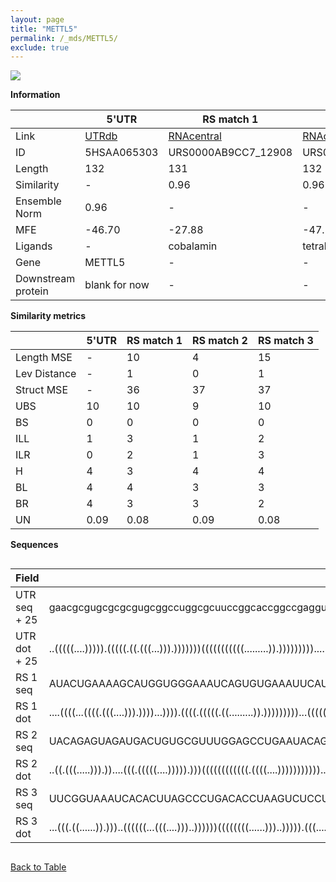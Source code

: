 ```yaml
---
layout: page
title: "METTL5"
permalink: /_mds/METTL5/
exclude: true
---
```




![](../../alns_9.28.22/aln_5HSAA065303_0.987.png?raw=true)


**Information**

| | 5'UTR       | RS match 1   | RS match 2  | RS match 3 |
| ---- | ----------- | ----------- | ----------- | ----------- |
| Link | <a href="http://utrdb.ba.itb.cnr.it/getutr/5HSAA065303/1" target="_blank" rel="noopener noreferrer">UTRdb</a>   | <a href="https://rnacentral.org/rna/URS0000AB9CC7/12908" target="_blank" rel="noopener noreferrer">RNAcentral</a>     |<a href="https://rnacentral.org/rna/URS0000C74820/1262955" target="_blank" rel="noopener noreferrer">RNAcentral</a>  | <a href="https://rnacentral.org/rna/URS0000AB4563/182337" target="_blank" rel="noopener noreferrer">RNAcentral</a>   |
| ID | 5HSAA065303     | URS0000AB9CC7_12908     | URS0000C74820_1262955     | URS0000AB4563_182337     |
| Length | 132     |  131    | 132   |  131    |
| Similarity | - | 0.96 | 0.96 | 0.95 |
| Ensemble Norm | 0.96 | - | - | - |
| MFE | -46.70 | -27.88 | -47.76 | -36.32 |
| Ligands | - | cobalamin | tetrahydrofolate | molybdenum |
| Gene | METTL5 | - | - | - |
| Downstream protein | blank for now    |    -    | -  | - |


**Similarity metrics**

| | 5'UTR       | RS match 1   | RS match 2  | RS match 3 |
| ---- | ----------- | ----------- | ----------- | ----------- |
| Length MSE | - | 10 | 4 | 15 |
| Lev Distance | - | 1 | 0 | 1 |
| Struct MSE | - | 36 | 37 | 37 |
| UBS| 10 | 10 | 9 | 10 |
| BS | 0 | 0 | 0 | 0 |
| ILL | 1 | 3 | 1 | 2 |
| ILR | 0 | 2 | 1 | 3 |
| H | 4 | 3 | 4 | 4 |
| BL | 4 | 4 | 3 | 3 |
| BR | 4 | 3 | 3 | 2 |
| UN | 0.09 | 0.08 | 0.09 | 0.08 |

**Sequences**


<div style="overflow-x:auto;">

<table>
<colgroup>
<col width="30%" />
<col width="70%" />
</colgroup>
<thead>
<tr class="header">
<th>Field</th>
<th>Description</th>
</tr>
</thead>
<tbody>
<tr>
<td markdown="span">UTR seq + 25 </td>
<td markdown="span"> gaacgcgugcgcgcgugcggccuggcgcuuccggcaccggccgaggugcgggucgccuccagagauccugugccuucaaacccuacgaguccauacuuuaaaacaaaATGAAGAAAGTAAGGCTTAAGGAAC </td>
</tr>
<tr>
<td markdown="span">UTR dot + 25  </td>
<td markdown="span"> ..(((((....))))).(((((.((.(((...))).)))))))(((((((((((.........)).)))))))))......(((..(((.((.((((((..............)))))).))))).)))...
</td>
</tr>


<tr>
<td markdown="span">RS 1 seq </td>
<td markdown="span"> AUACUGAAAAGCAUGGUGGGAAAUCAGUGUGAAAUUCAUUGGCUGUUCCUGCAACCGUAAAGUCGGAGCGCCACCCAGUAUAGACCCCUGUCGAAUGAUGGCCAGGAAAAGCCUAAUUCUACAAUACUUAA
</td>
</tr>


<tr>
<td markdown="span">RS 1 dot </td>
<td markdown="span"> ....((((...((((.(((....))).))))...)))).((((.(((((.((.........)).)))))))))...(((((.......(((.((((...(((........)))..)))).))))))))...
</td>
</tr>


<tr>
<td markdown="span">RS 2 seq </td>
<td markdown="span"> UACAGAGUAGAUGACUGUGCGUUUGGAGCCUGAAUACAGGCACCGCAGUGUCCCGACAACGGGGAGUUGUGUCGGGGACGAAAUUUUCCGCUGAAAAGCGGAAAUGCGGUACAGUCAUCGCAUCCCGCUGAA
</td>
</tr>


<tr>
<td markdown="span">RS 2 dot </td>
<td markdown="span"> ..((.(((.....))).))....(((.(((((....))))).)))((((((((((((.((((....)))))))))))...........)))))...(((((..(((((((......))))))).)))))...
</td>
</tr>


<tr>
<td markdown="span">RS 3 seq </td>
<td markdown="span"> UUCGGUAAAUCACACUUAGCCCUGACACCUAAGUCUCCUGAUACGGUGUCCUGGCCGCAACCUCGCGUUGCCAGGGUGCAGAAAGAAAUGCCUGCAUCUCCCGAUUUGGAAGGUGUUCUGGUGUCACAAUU
</td>
</tr>


<tr>
<td markdown="span">RS 3 dot </td>
<td markdown="span"> ...(((.((......)).)))..((((((...(((....)))..))))))((((((((......)))..))))).(((.........(((((.((((((.((.....)).))))))...))))))))....
</td>
</tr>

</tbody>
</table>


</div>


[Back to Table](../../display)
